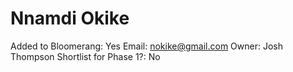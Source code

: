 # Nnamdi Okike

Added to Bloomerang: Yes
Email: nokike@gmail.com
Owner: Josh Thompson
Shortlist for Phase 1?: No